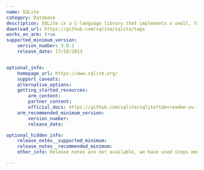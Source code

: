 ```yaml
---
name: SQLite
category: Database
description: SQLite is a C-language library that implements a small, fast, self-contained, high-reliability, full-featured, SQL database engine.
download_url: https://github.com/sqlite/sqlite/tags
works_on_arm: true
supported_minimum_version:
    version_number: 3.8.1
    release_date: 17/10/2013


optional_info:
    homepage_url: https://www.sqlite.org/
    support_caveats:
    alternative_options:
    getting_started_resources:
        arm_content:
        partner_content:
        official_docs: https://github.com/sqlite/sqlite?tab=readme-ov-file#compiling-for-unix-like-systems
    arm_recommended_minimum_version:
        version_number:
        release_date:

optional_hidden_info:
    release_notes__supported_minimum:
    release_notes__recommended_minimum:
    other_info: Release notes are not available, we have used steps mentioned on [link](https://github.com/sqlite/sqlite?tab=readme-ov-file#compiling-for-unix-like-systems) for building the package. Versions released before 3.8.1 fails to build on Neoverse N1, due to Segmentation Fault.

---
```

